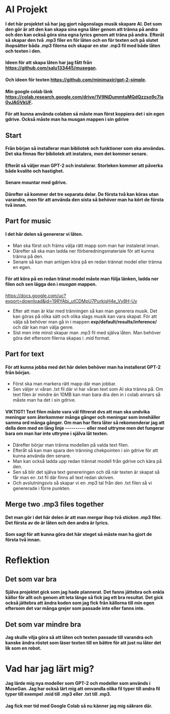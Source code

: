 # AI Projekt

#### I det här projektet så har jag gjort någonslags musik skapare AI. Det som den gör är att den kan skapa sina egna låter genom att tränna på andra och den kan också göra sina egna lyrics genom att träna på andra. Efteråt så skapar den två .mp3 filer en för låten och en för texten och på slutet ihopsätter båda .mp3 filerna och skapar en stor .mp3 fil med både låten och texten i den.

#### Ideen för att skapa låten har jag fått från https://github.com/salu133445/musegan.
#### Och ideen för texten https://github.com/minimaxir/gpt-2-simple.

#### Min google colab länk https://colab.research.google.com/drive/1V9NjDummtaMQdQzzso9c7Ia0vJAGVkUF.
#### För att kunna använda colaben så måste man först koppiera det i sin egen gdrive. Också måste man ha __musgan__ mappen i sin gdrive

## Start

#### Från början så installerar man bibliotek och funktioner som ska användas. Det ska finnas fler bibliotek att instalera, men det kommer senare.
#### Efteråt så väljer man GPT-2 och instalerar. Storleken kommer att påverka både kvalite och hastighet.
#### Senare mountar med gdrive.

#### Därefter så kommer det tre separata delar. De första två kan köras utan varandra, men för att använda den sista så behöver man ha kört de första två innan.

## Part for music

#### I det här delen så genererar vi låten. 
* Man ska först och främs välja rätt mapp som man har instalerat innan.
* Därefter så ska man ladda ner förberedningsmateriale för att kunna tränna på den.
* Senare så kan man antigen köra på en redan trännat model eller tränna en egen.
#### För att köra på en redan tränat model måste man följa länken, ladda ner filen och sen lägga den i _musgan_ mappen.
https://docs.google.com/uc?export=download&id=19RYAbj_utCDMpU7PurkjsH4e_Vy8H-Uy
* Efter att man är klar med tränningen så kan man generera musik. Det kan göras på olika sätt och olika slags musik kan vara skapat. För att välja så behöver man gå in i mappen __exp/default/results/inference/__ och där kan man välja genre.
* Sist men inte minst skapar man .mp3 fil med själva låten. Man behöver göra det eftersom filerna skapas i .mid format.

## Part for text

#### För att kunna jobba med det här delen behöver man ha installerat GPT-2 från början.
* Först ska man markera rätt mapp där man jobbar.
* Sen väljer vi våran .txt fil där vi har våran text som AI ska tränna på. Om text filen är mindre än 10MB kan man bara dra den in i colab annars så måste man ha det i sin gdrive.
#### VIKTIGT! Text filen måste vara väl filtrerat dvs att man ska undvika meningar som återkommer många gånger och meningar som innehåller samma ord många gånger. Om man har flera låter så rekomenderar jag att della dem med en lång linje ---------- eller med uttryme men det fungerar bara om man har inte uttryme i själva låt texten.
* Därefter börjar man tränna modellen på valda text filen.
* Efteråt så kan man spara den tränning chekpointen i sin gdrive för att kunna använda den senare.
* Man kan också ladda upp redan trännat modell från gdrive och kära på den.
* Sen så blir det själva text genereringen och då när texten är skapat så får man en .txt fil där finns all text redan skriven.
* Och avslutningsvis så skapar vi en .mp3 tal från den .txt filen så vi genererade i förre punkten.

## Merge two .mp3 files together

#### Det man gör i det här delen är att man mergar ihop två sticken .mp3 filer. Det första av de är låten och den andra är lyrics.
#### Som sagt för att kunna göra det här steget så måste man ha gjort de första två innan.

# Reflektion 

## Det som var bra

#### Själva projektet gick som jag hade plannerat. Det fanns jättebra och enkla källor för allt och genom att leta länge så fick jag ett bra resultat. Det gick också jättebra att ändra koden som jag fick från källorna till min egen eftersom det var många grejer som passade inte eller fanns inte.

## Det som var mindre bra

#### Jag skulle vilja göra så att låten och texten passade till varandra och kanske ändra röstet som läser texten till en bättre för att just nu låter det lik som en robot.

# Vad har jag lärt mig?

#### Jag lärde mig nya modeller som GPT-2 och modeller som används i MuseGan. Jag har också lärt mig att omvandla olika fil typer till andra fil typer till exempel .mid till .mp3 eller .txt till .mp3.
#### Jag fick mer tid med Google Colab så nu känner jag mig säkrare där.
